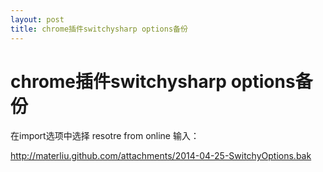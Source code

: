 ```yaml
---
layout: post
title: chrome插件switchysharp options备份
---
```

    
# chrome插件switchysharp options备份

在import选项中选择 resotre from online 输入：

http://materliu.github.com/attachments/2014-04-25-SwitchyOptions.bak
